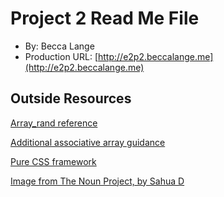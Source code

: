 # Project 2 Read Me File
+ By: Becca Lange
+ Production URL: [http://e2p2.beccalange.me](http://e2p2.beccalange.me)

## Outside Resources
[Array_rand reference](https://www.php.net/manual/en/function.array-rand.php)

[Additional associative array guidance](https://www.w3schools.com/php/php_arrays_associative.asp)

[Pure CSS framework](https://purecss.io/start/)

[Image from The Noun Project, by Sahua D](https://thenounproject.com/term/slot-machine/963152/)

